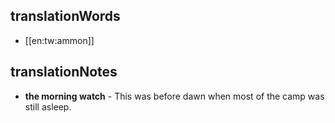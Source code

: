 ## translationWords

* [[en:tw:ammon]]

## translationNotes

* **the morning watch** - This was before dawn when most of the camp was still asleep.
